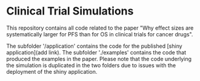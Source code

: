 # Clinical Trial Simulations

This repository contains all code related to the paper "Why effect sizes are systematically larger for PFS than for OS in clinical trials for cancer drugs".

The subfolder '/application' contains the code for the published [shiny application](add link). The subfolder './examples' contains the code that produced the examples in the paper. Please note that the code underlying the simulation is duplicated in the two folders due to issues with the deployment of the shiny application.